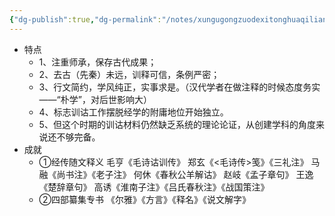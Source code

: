 ```yaml
---
{"dg-publish":true,"dg-permalink":"/notes/xungugongzuodexitonghuaqilianghan","permalink":"/notes/xungugongzuodexitonghuaqilianghan/","tags":["语言学"],"created":"2024-11-30T21:02:42.000+08:00","updated":"2025-03-02T16:45:57.981+08:00"}
---
```


- 特点
	- 1、注重师承，保存古代成果；
	- 2、去古（先秦）未远，训释可信，条例严密；
	- 3、行文简约，学风纯正，实事求是。（汉代学者在做注释的时候态度务实——“朴学”，对后世影响大）
	- 4、标志训诂工作摆脱经学的附庸地位开始独立。
	- 5、但这个时期的训诂材料仍然缺乏系统的理论论证，从创建学科的角度来说还不够完备。
- 成就
	- ①经传随文释义
	  毛亨《毛诗诂训传》
	  郑玄《<毛诗传>笺》《三礼注》
	  马融《尚书注》《老子注》
	  何休《春秋公羊解诂》
	  赵岐《孟子章句》
	  王逸《楚辞章句》
	  高诱《淮南子注》《吕氏春秋注》《战国策注》
	- ②四部纂集专书
	  《尔雅》《方言》《释名》《说文解字》
